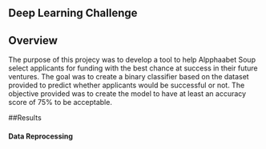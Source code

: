 ## Deep Learning Challenge

## Overview

The purpose of this projecy was to develop a tool to help Alpphaabet Soup select applicants for funding with the best chance at success in their future ventures. The goal was to create a binary classifier based on the dataset provided to predict whether applicants would be successful or not. The objective provided was to create the model to have at least an accuracy score of 75% to be acceptable.

##Results
#### Data Reprocessing

